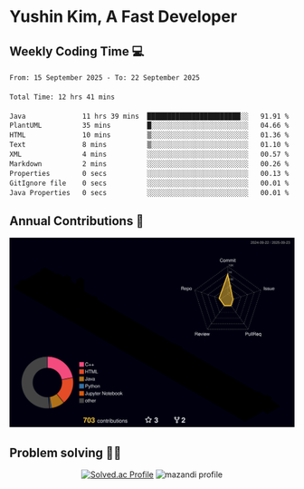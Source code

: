 # Yushin Kim, A Fast Developer

## Weekly Coding Time 💻

<!--START_SECTION:waka-->

```txt
From: 15 September 2025 - To: 22 September 2025

Total Time: 12 hrs 41 mins

Java              11 hrs 39 mins  ███████████████████████░░   91.91 %
PlantUML          35 mins         █░░░░░░░░░░░░░░░░░░░░░░░░   04.66 %
HTML              10 mins         ▒░░░░░░░░░░░░░░░░░░░░░░░░   01.36 %
Text              8 mins          ▒░░░░░░░░░░░░░░░░░░░░░░░░   01.10 %
XML               4 mins          ░░░░░░░░░░░░░░░░░░░░░░░░░   00.57 %
Markdown          2 mins          ░░░░░░░░░░░░░░░░░░░░░░░░░   00.26 %
Properties        0 secs          ░░░░░░░░░░░░░░░░░░░░░░░░░   00.13 %
GitIgnore file    0 secs          ░░░░░░░░░░░░░░░░░░░░░░░░░   00.01 %
Java Properties   0 secs          ░░░░░░░░░░░░░░░░░░░░░░░░░   00.01 %
```

<!--END_SECTION:waka-->

## Annual Contributions 🏃

![](./profile-3d-contrib/profile-night-rainbow.svg)

## Problem solving 👨‍💻

<div align="center">

[![Solved.ac Profile](http://mazassumnida.wtf/api/v2/generate_badge?boj=kys010306)](https://solved.ac/kys010306)
![mazandi profile](http://mazandi.herokuapp.com/api?handle=kys010306&theme=dark)

</div>

